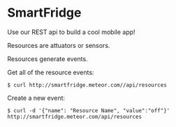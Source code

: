 SmartFridge
===========


Use our REST api to build a cool mobile app!

Resources are attuators or sensors.

Resources generate events.

Get all of the resource events:

    $ curl http://smartfridge.meteor.com//api/resources

Create a new event:

    $ curl -d '{"name": "Resource Name", "value":"off"}' http://smartfridge.meteor.com/api/resources

